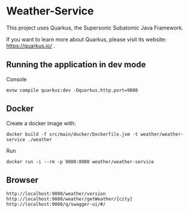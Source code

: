# Weather-Service

This project uses Quarkus, the Supersonic Subatomic Java Framework.

If you want to learn more about Quarkus, please visit its website: https://quarkus.io/ .

## Running the application in dev mode

Console
```
mvnw compile quarkus:dev -Dquarkus.http.port=9080
```

## Docker

Create a docker image with:

```
docker build -f src/main/docker/Dockerfile.jvm -t weather/weather-service ./weather
```

Run
```
docker run -i --rm -p 9080:8080 weather/weather-service
```

## Browser
```
http://localhost:9080/weather/version
http://localhost:9080/weather/getWeather/{city}
http://localhost:9080/q/swagger-ui/#/
```

